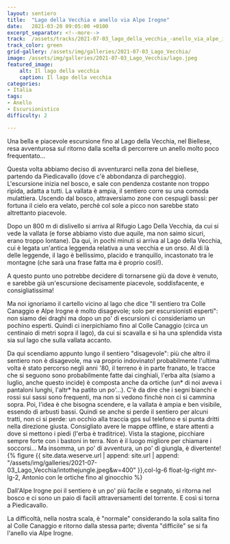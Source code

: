 ```yaml
---
layout: sentiero
title:  "Lago della Vecchia e anello via Alpe Irogne"
date:   2021-03-20 09:05:00 +0100
excerpt_separator: <!--more-->
track:  /assets/tracks/2021-07-03_lago_della_vecchia_-anello_via_alpe_irogne.gpx
track_color: green
grid-gallery: /assets/img/galleries/2021-07-03_Lago_Vecchia/
image: /assets/img/galleries/2021-07-03_Lago_Vecchia/lago.jpeg
featured_image:
    alt: Il lago della vecchia
    caption: Il lago della vecchia
categories:
- Italia
tags:
- Anello
- Escursionistico
difficulty: 2

---
```


Una bella e piacevole escursione fino al Lago della Vecchia, nel Biellese, resa avventurosa sul ritorno dalla scelta di percorrere un anello molto poco frequentato...

<!--more-->

Questa volta abbiamo deciso di avventurarci nella zona del biellese, partendo da Piedicavallo (dove c'è abbondanza di parcheggio). 
L'escursione inizia nel bosco, e sale con pendenza costante non troppo ripida, adatta a tutti. La vallata è ampia, il sentiero corre su una comoda mulattiera. Uscendo dal bosco, attraversiamo zone con cespugli bassi: per fortuna il cielo era velato, perchè col sole a picco non sarebbe stato altrettanto piacevole.

Dopo un 800 m di dislivello si arriva al Rifugio Lago Della Vecchia, da cui si vede la vallata (e forse abbiamo visto due aquile, ma non saimo sicuri, erano troppo lontane). Da qui, in pochi minuti si arriva al Lago della Vecchia, cui è legata un'antica leggenda relativa a una vecchia e un orso. Al di là delle leggende, il lago è bellissimo, placido e tranquillo, incastonato tra le montagne (che sarà una frase fatta ma è proprio così!).

A questo punto uno potrebbe decidere di tornarsene giù da dove è venuto, e sarebbe già un'escursione decisamente piacevole, soddisfacente, e consigliatissima! 

Ma noi ignoriamo il cartello vicino al lago che dice "Il sentiero tra Colle Canaggio e Alpe Irogne è molto disagevole; solo per escursionisti esperti": non siamo dei draghi ma dopo un po' di escursioni ci consideriamo un pochino esperti. 
Quindi ci inerpichiamo fino al Colle Canaggio (circa un centinaio di metri sopra il lago), da cui si scavalla e si ha una splendida vista sia sul lago che sulla vallata accanto. 

Da qui scendiamo appunto lungo il sentiero "disagevole": più che altro il sentiero non è disagevole, ma va proprio indovinato! probabilmente l'ultima volta è stato percorso negli anni '80, il terreno è in parte franato, le tracce che si seguono sono probabilmente fatte dai cinghiali, l'erba alta (siamo a luglio, anche questo incide) è composta anche da ortiche (un* di noi aveva i pantaloni lunghi, l'altr* ha patito un po'...). C'è da dire che i segni bianchi e rossi sui sassi sono frequenti, ma non si vedono finchè non ci si cammina sopra. Poi, l'idea è che bisogna scendere, e la vallata è ampia e ben visibile, essendo di arbusti bassi. Quindi se anche si perde il sentiero per alcuni tratti, non ci si perde: un occhio alla traccia gps sul telefono e si punta dritti nella direzione giusta. 
Consigliato avere le mappe offline, e stare attenti a dove si mettono i piedi (l'erba è traditrice). Vista la stagione, picchiare sempre forte con i bastoni in terra. Non è il luogo migliore per chiamare i soccorsi... Ma insomma, un po' di avventura, un po' di giungla, è divertente!
{% figure {{ site.data.weserve.url | append: site.url | append: "/assets/img/galleries/2021-07-03_Lago_Vecchia/intothejungle.jpeg&w=400" }},col-lg-6 float-lg-right mr-lg-2, Antonio con le ortiche fino al ginocchio %}

Dall'Alpe Irogne poi il sentiero è un po' più facile e segnato, si ritorna nel bosco e ci sono un paio di facili attraversamenti del torrente. E così si torna a Piedicavallo.

La difficoltà, nella nostra scala, è "normale" considerando la sola salita fino al Colle Canaggio e ritorno dalla stessa parte; diventa "difficile" se si fa l'anello via Alpe Irogne.
